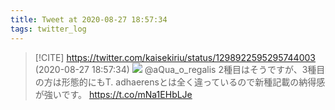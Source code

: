 ```yaml
---
title: Tweet at 2020-08-27 18:57:34
tags: twitter_log
---
```


> [!CITE] https://twitter.com/kaisekiriu/status/1298922595295744003 (2020-08-27 18:57:34)
> ![](https://twitter.com/kaisekiriu/status/1298922595295744003)
> @aQua_o_regalis 2種目はそうですが、3種目の方は形態的にもT. adhaerensとは全く違っているので新種記載の納得感が強いです。
> https://t.co/mNa1EHbLJe
